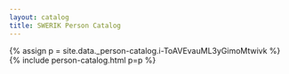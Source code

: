 ```yaml
---
layout: catalog
title: SWERIK Person Catalog
---
```

{% assign p = site.data._person-catalog.i-ToAVEvauML3yGimoMtwivk %}
{% include person-catalog.html p=p %}

